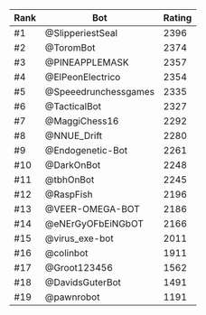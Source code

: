 Rank|Bot|Rating
---|---|---
#1|@SlipperiestSeal|2396
#2|@ToromBot|2374
#3|@PINEAPPLEMASK|2357
#4|@ElPeonElectrico|2354
#5|@Speeedrunchessgames|2335
#6|@TacticalBot|2327
#7|@MaggiChess16|2292
#8|@NNUE_Drift|2280
#9|@Endogenetic-Bot|2261
#10|@DarkOnBot|2248
#11|@tbhOnBot|2245
#12|@RaspFish|2196
#13|@VEER-OMEGA-BOT|2186
#14|@eNErGyOFbEiNGbOT|2166
#15|@virus_exe-bot|2011
#16|@colinbot|1911
#17|@Groot123456|1562
#18|@DavidsGuterBot|1491
#19|@pawnrobot|1191
